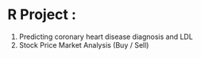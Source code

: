 # R Project : 
1. Predicting coronary heart disease diagnosis and LDL
2. Stock Price Market Analysis (Buy / Sell)
